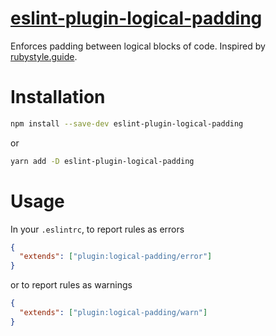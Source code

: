 # [eslint-plugin-logical-padding](https://www.npmjs.com/package/eslint-plugin-logical-padding)

Enforces padding between logical blocks of code. Inspired by [rubystyle.guide](https://rubystyle.guide/#empty-lines-between-methods).

# Installation

```bash
npm install --save-dev eslint-plugin-logical-padding
```

or 

```bash
yarn add -D eslint-plugin-logical-padding
```

# Usage

In your `.eslintrc`, to report rules as errors

```json
{
  "extends": ["plugin:logical-padding/error"]
}
```

or to report rules as warnings

```json
{
  "extends": ["plugin:logical-padding/warn"]
}
```